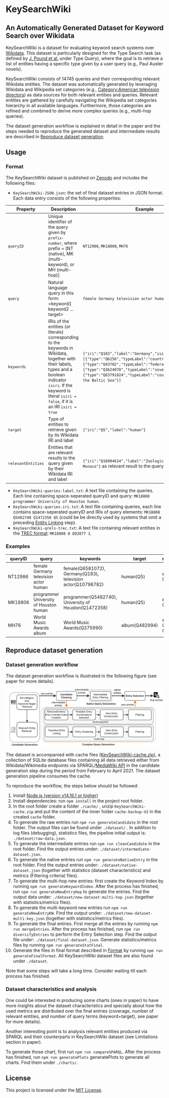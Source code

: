 # KeySearchWiki
## An Automatically Generated Dataset for Keyword Search over Wikidata
KeySearchWiki is a dataset for evaluating keyword search systems over [Wikidata](https://www.wikidata.org/wiki/Wikidata:Main_Page).
This dataset is particularly designed for the Type Search task (as defined by [J. Pound et al.](https://dl.acm.org/doi/pdf/10.1145/1772690.1772769) under Type Query), where the goal is to retrieve a list of entities having a specific type given by a user query (e.g., Paul Auster novels).

KeySearchWiki consists of 14745 queries and their corresponding relevant Wikidata entities.
The dataset was automatically generated by leveraging Wikidata and Wikipedia set categories (e.g., [Category:American television directors](https://www.wikidata.org/wiki/Q8032156)) as data sources for both relevant entities and queries.
Relevant entities are gathered by carefully navigating the Wikipedia set categories hierarchy in all available languages.
Furthermore, those categories are refined and combined to derive more complex queries (e.g., multi-hop queries).

The dataset generation workflow is explained in detail in the paper and the steps needed to reproduce the generated dataset and intermediate results are described in [Reproduce dataset generation](#reproduce-dataset-generation).

## Usage

### Format
The KeySearchWiki dataset is published on [Zenodo](https://doi.org/10.5281/zenodo.4955200) and includes the following files:

- `KeySearchWiki-JSON.json`: the set of final dataset entries in JSON format. Each data entry consists of the following properties:

| Property | Description | Example |
| --- | --- | --- |
| `queryID` | Unique identifier of the query given by `prefix-number`, where prefix = [NT (native), MK (multi-keyword), or MH (multi-hop)] | `NT12986`, `MK18808`, `MH76`|
| `query` | Natural language query in this form: <keyword1 keyword2 ... target>| `female Germany television actor human` |
| `keywords` | IRIs of the entities (or literals) corresponding to the keywords in Wikidata, together with their labels, types and a boolean indicator `isiri`. If the keyword is literal `isiri = false`, if it is an IRI `isiri = true` | `{"iri":"Q183","label":"Germany","isiri":"true","types":[{"type":"Q6256","typeLabel":"country"},{"type":"Q43702","typeLabel":"federation"},{"type":"Q3624078","typeLabel":"sovereign state"},{"type":"Q63791824","typeLabel":"countries bordering the Baltic Sea"}]`|
| `target` | Type of entities to retrieve given by its Wikidata IRI and label | `{"iri":"Q5","label":"human"}` |
| `relevantEntities` | Entities that are relevant results to the query given by their Wikidata IRI and label | `{"iri":"Q16904614","label":"Zoological Garden of Monaco"}` as relevant result to the query `Europe zoo` |

- `KeySearchWiki-queries-label.txt`: A text file containing the queries. Each line containing space-seperated queryID and query: `MK18808 programmer University of Houston human`.
- `KeySearchWiki-queries-iri.txt`: A text file containing queries, each line contains space-seperated queryID and IRIs of query elements: `MK18808 Q5482740 Q1472358 Q5` (could be be directly used by systems that omit a preceding [Entity Linking](https://en.wikipedia.org/wiki/Entity_linking) step).
- `KeySearchWiki-qrels-trec.txt`: A text file containing relevant entities in the [TREC format](https://trec.nist.gov/data/qrels_eng/): `MK18808 0 Q92877 1`.

### Examples

| queryID | query | keywords | target | relevantEntities
| --- | --- | --- | --- | --- |
| NT12986 | female Germany television actor human | female(Q6581072), Germany(Q183), television actor(Q10798782) | human(Q5) | e.g., Q100220, Q100269|
| MK18808 | programmer University of Houston human | programmer(Q5482740), University of Houston(Q1472358)| human(Q5) | e.g., Q92877, Q6847972|
| MH76 | World Music Awards album | World Music Awards(Q375990) | album(Q482994) | e.g., Q1351397, Q4802828|

## Reproduce dataset generation
### Dataset generation workflow
The dataset generation workflow is illustrated in the following figure (see paper for more details).

![approach!](figs/approach.png)

The dataset is accompanied with cache files ([KeySearchWiki-cache.zip](https://doi.org/10.5281/zenodo.4946914)), a collection of SQLite database files containing all data retrieved either from Wikidata/Wikimedia endpoints via SPARQL/[MediaWiki API](https://www.mediawiki.org/wiki/API:Main_page) in the candidate generation step during the period from February to April 2021.
The dataset generation pipeline consumes the cache.

To reproduce the workflow, the steps below should be followed:

1. Install [Node.js (version v14.16.1 or higher)](https://nodejs.org/en/)
2. Install dependencies: run `npm install` in the project root folder.
3. In the root folder create a folder `./cache/` , unzip `KeySearchWiki-cache.zip` and put the content of the inner folder `cache-backup-V2` in the created `cache` folder.
4. To generate the raw entries run `npm run generateCandidate` in the root folder. The output files can be found under `./dataset/` . In addition to log files (debugging), statistics files, the pipeline initial output is: `./dataset/raw-data.json`.
5. To generate the intermediate entries run `npm run cleanCandidate` in the root folder. Find the output entries under: `./dataset/intermediate-dataset.json`.
6. To generate the native entries run `npm run generateNativeEntry` in the root folder. Find the output entries under: `./dataset/native-dataset.json` (together with statistics (dataset characteristics) and metrics (Filtering criteria) files).
7. To generate the multi-hop new entries: first create the Keyword Index by running `npm run generateKeywordIndex`. After the process has finished, run `npm run generateNewEntryHop` to generate the entries. Find the output data under: `./dataset/new-dataset-multi-hop.json` (together with statistics/metrics files).
8. To generate the multi-keyword new entries run `npm run generateNewEntryKW`. Find the output under: `./dataset/new-dataset-multi-key.json` (together with statistics/metrics files).
9. To generate the final entries. First merge all the entries by running `npm run mergeEntries`. After the process has finished, run `npm run diversifyEntries` to perform the Entry Selection step. Find the output file under: `./dataset/final-dataset.json`. Generate statistics/metrics files by running `npm run generateStatFinal`.
10. Generate the files in final format described in [Format](#format) by running `npm run generateFinalFormat`. All KeySearchWiki dataset files are also found under `./dataset`.

Note that some steps will take a long time. Consider waiting till each process has finished.

### Dataset characteristics and analysis
One could be interested in producing some charts (ones in paper) to have more insights about the dataset characteristics and specially about how the used metrics are distributed over the final entries (coverage, number of relevant entities, and number of query terms (keyword+target), see paper for more details).

Another interesting point is to analysis relevant entities produced via SPARQL and their counterparts in KeySearchWiki dataset (see Limitations section in paper).

To generate those chart, first run `npm run compareSPARQL`. After the process has finished, run `npm run generatePlots` generatePlots to generate all charts. Find them under `./charts/`.

<!---## Cite , consider updating codemeta with paper link and also zenodo metadata-->

## License
This project is licensed under the [MIT License](https://github.com/fusion-jena/KeySearchWiki/blob/master/LICENSE).
